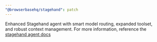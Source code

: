 ```yaml
---
"@browserbasehq/stagehand": patch
---
```


Enhanced Stagehand agent with smart model routing, expanded toolset, and robust context management. For more information, reference the [stagehand agent docs](https://docs.stagehand.dev/basics/agent)
